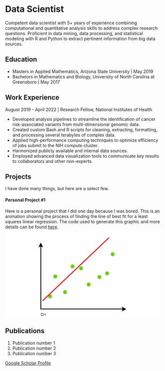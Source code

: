 # Data Scientist

Competent data scientist with 5+ years of experience combining computational and quantitative analysis skills to address complex research questions. Proficient in data mining, data processing, and statistical modeling with R and Python to extract pertinent information from big data sources.


## Education
  - Masters in Applied Mathematics, Arizona State University | May 2019
  - Bachelors in Mathematics and Biology, University of North Carolina at Greensboro | May 2017

## Work Experience
August 2019 - April 2022 | Research Fellow, National Institutes of Health
  - Developed analysis pipelines to streamline the identification of cancer risk-associated variants from multi-dimensional genomic data.
  - Created custom Bash and R scripts for cleaning, extracting, formatting, and processing several terabytes of complex data.
  - Applied high-performance computing techniques to optimize efficiency of jobs submit to the NIH compute cluster.
  - Harmonized publicly available and internal data sources.
  - Employed advanced data visualization tools to communicate key results to collaborators and other non-experts.


## Projects
I have done many things, but here are a select few.


#### Personal Project \#1

Here is a personal project that I did one day because I was bored. 
This is an animation showing the process of finding the line of best fit for a least squares linear regression. The code used to generate this graphic and more details can be found [here](https://github.com/kmfunde/DS-projects/tree/194bda069e9c8220c159d71c3114e7df4835abf9/example-project).
![regression-gif](https://github.com/kmfunde/DS-projects/blob/194bda069e9c8220c159d71c3114e7df4835abf9/example-project/lr.gif)




## Publications
  1. Publication number 1
  2. Publication number 2
  3. Publication number 3


  [Google Scholar Profile](https://scholar.google.com)



